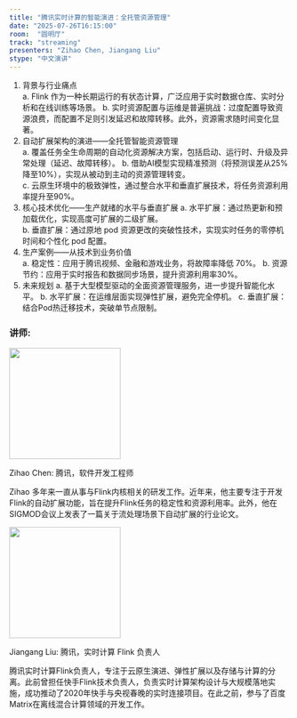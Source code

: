 ```yaml
---
title: "腾讯实时计算的智能演进：全托管资源管理"
date: "2025-07-26T16:15:00"
room:  "圆明厅"
track: "streaming"
presenters: "Zihao Chen, Jiangang Liu"
stype: "中文演讲"
---
```


1. 背景与行业痛点  
  a. Flink 作为一种长期运行的有状态计算，广泛应用于实时数据仓库、实时分析和在线训练等场景。
  b. 实时资源配置与运维是普遍挑战：过度配置导致资源浪费，而配置不足则引发延迟和故障转移。此外，资源需求随时间变化显著。
2. 自动扩展架构的演进——全托管智能资源管理  
  a. 覆盖任务全生命周期的自动化资源解决方案，包括启动、运行时、升级及异常处理（延迟、故障转移）。
  b. 借助AI模型实现精准预测（将预测误差从25%降至10%），实现从被动到主动的资源管理转变。  
  c. 云原生环境中的极致弹性，通过整合水平和垂直扩展技术，将任务资源利用率提升至90%。
3. 核心技术优化——生产就绪的水平与垂直扩展
  a. 水平扩展：通过热更新和预加载优化，实现高度可扩展的二级扩展。  
  b. 垂直扩展：通过原地 pod 资源更改的突破性技术，实现实时任务的零停机时间和个性化 pod 配置。
4. 生产案例——从技术到业务价值  
  a. 稳定性：应用于腾讯视频、金融和游戏业务，将故障率降低 70%。
  b. 资源节约：应用于实时报告和数据同步场景，提升资源利用率30%。
5. 未来规划
  a. 基于大型模型驱动的全面资源管理服务，进一步提升智能化水平。
  b. 水平扩展：在运维层面实现弹性扩展，避免完全停机。
  c. 垂直扩展：结合Pod热迁移技术，突破单节点限制。

### 讲师:

<img src="https://sessionize.com/image/c17d-400o400o1-3ksWtZ8Yz4P3kYR9cEC4tH.jpg" width="200" /><br/>

Zihao Chen: 腾讯，软件开发工程师

Zihao 多年来一直从事与Flink内核相关的研发工作。近年来，他主要专注于开发Flink的自动扩展功能，旨在提升Flink任务的稳定性和资源利用率。此外，他在SIGMOD会议上发表了一篇关于流处理场景下自动扩展的行业论文。

<img src="https://sessionize.com/image/95fa-400o400o1-pRGUUw1BJpnhknhJaHnEvg.png" width="200" /><br/>

Jiangang Liu: 腾讯，实时计算 Flink 负责人

腾讯实时计算Flink负责人，专注于云原生演进、弹性扩展以及存储与计算的分离。此前曾担任快手Flink技术负责人，负责实时计算架构设计与大规模落地实施，成功推动了2020年快手与央视春晚的实时连接项目。在此之前，参与了百度Matrix在离线混合计算领域的开发工作。
